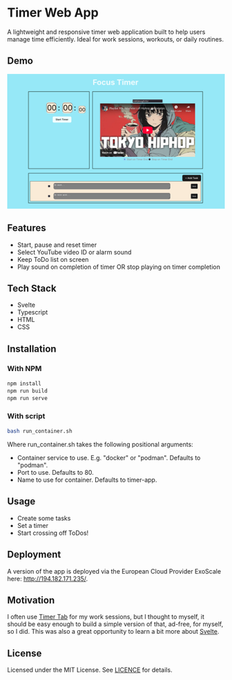 # Timer Web App
A lightweight and responsive timer web application built to help users manage time efficiently. Ideal for work sessions, workouts, or daily routines.

## Demo
![alt text](./.github/demo.png)

## Features
- Start, pause and reset timer
- Select YouTube video ID or alarm sound
- Keep ToDo list on screen
- Play sound on completion of timer OR stop playing on timer completion

## Tech Stack
- Svelte
- Typescript
- HTML
- CSS

## Installation
### With NPM
```bash
npm install
npm run build
npm run serve
```

### With script
```bash
bash run_container.sh
```
Where run_container.sh takes the following positional arguments:
- Container service to use. E.g. "docker" or "podman". Defaults to "podman".
- Port to use. Defaults to 80.
- Name to use for container. Defaults to timer-app.

## Usage
- Create some tasks
- Set a timer
- Start crossing off ToDos!

## Deployment
A version of the app is deployed via the European Cloud Provider ExoScale here:
http://194.182.171.235/.

## Motivation
I often use [Timer Tab](https://www.timer-tab.com/) for my work sessions, but I thought to myself, it should be easy enough to build a simple version of that, ad-free, for myself, so I did.
This was also a great opportunity to learn a bit more about [Svelte](https://svelte.dev/).

## License
Licensed under the MIT License. See [LICENCE](./LICENSE) for details.
